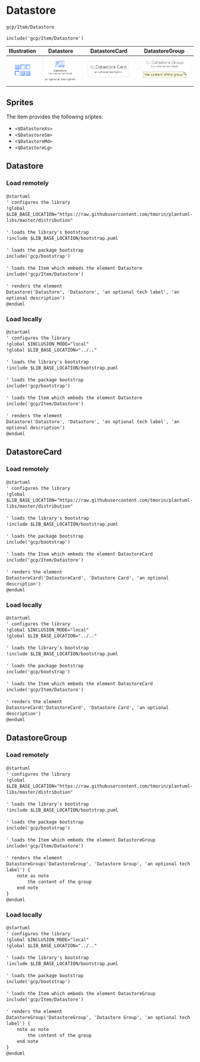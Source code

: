 # Datastore


```text
gcp/Item/Datastore
```

```text
include('gcp/Item/Datastore')
```



| Illustration | Datastore | DatastoreCard | DatastoreGroup |
| :---: | :---: | :---: | :---: |
| ![illustration for Illustration](../../gcp/Item/Datastore.png) | ![illustration for Datastore](../../gcp/Item/Datastore.Local.png) | ![illustration for DatastoreCard](../../gcp/Item/DatastoreCard.Local.png) | ![illustration for DatastoreGroup](../../gcp/Item/DatastoreGroup.Local.png) |



## Sprites
The item provides the following sriptes:

- `<$DatastoreXs>`
- `<$DatastoreSm>`
- `<$DatastoreMd>`
- `<$DatastoreLg>`





## Datastore

### Load remotely
```plantuml
@startuml
' configures the library
!global $LIB_BASE_LOCATION="https://raw.githubusercontent.com/tmorin/plantuml-libs/master/distribution"

' loads the library's bootstrap
!include $LIB_BASE_LOCATION/bootstrap.puml

' loads the package bootstrap
include('gcp/bootstrap')

' loads the Item which embeds the element Datastore
include('gcp/Item/Datastore')

' renders the element
Datastore('Datastore', 'Datastore', 'an optional tech label', 'an optional description')
@enduml
```

### Load locally
```plantuml
@startuml
' configures the library
!global $INCLUSION_MODE="local"
!global $LIB_BASE_LOCATION="../.."

' loads the library's bootstrap
!include $LIB_BASE_LOCATION/bootstrap.puml

' loads the package bootstrap
include('gcp/bootstrap')

' loads the Item which embeds the element Datastore
include('gcp/Item/Datastore')

' renders the element
Datastore('Datastore', 'Datastore', 'an optional tech label', 'an optional description')
@enduml
```

## DatastoreCard

### Load remotely
```plantuml
@startuml
' configures the library
!global $LIB_BASE_LOCATION="https://raw.githubusercontent.com/tmorin/plantuml-libs/master/distribution"

' loads the library's bootstrap
!include $LIB_BASE_LOCATION/bootstrap.puml

' loads the package bootstrap
include('gcp/bootstrap')

' loads the Item which embeds the element DatastoreCard
include('gcp/Item/Datastore')

' renders the element
DatastoreCard('DatastoreCard', 'Datastore Card', 'an optional description')
@enduml
```

### Load locally
```plantuml
@startuml
' configures the library
!global $INCLUSION_MODE="local"
!global $LIB_BASE_LOCATION="../.."

' loads the library's bootstrap
!include $LIB_BASE_LOCATION/bootstrap.puml

' loads the package bootstrap
include('gcp/bootstrap')

' loads the Item which embeds the element DatastoreCard
include('gcp/Item/Datastore')

' renders the element
DatastoreCard('DatastoreCard', 'Datastore Card', 'an optional description')
@enduml
```

## DatastoreGroup

### Load remotely
```plantuml
@startuml
' configures the library
!global $LIB_BASE_LOCATION="https://raw.githubusercontent.com/tmorin/plantuml-libs/master/distribution"

' loads the library's bootstrap
!include $LIB_BASE_LOCATION/bootstrap.puml

' loads the package bootstrap
include('gcp/bootstrap')

' loads the Item which embeds the element DatastoreGroup
include('gcp/Item/Datastore')

' renders the element
DatastoreGroup('DatastoreGroup', 'Datastore Group', 'an optional tech label') {
    note as note
        the content of the group
    end note
}
@enduml
```

### Load locally
```plantuml
@startuml
' configures the library
!global $INCLUSION_MODE="local"
!global $LIB_BASE_LOCATION="../.."

' loads the library's bootstrap
!include $LIB_BASE_LOCATION/bootstrap.puml

' loads the package bootstrap
include('gcp/bootstrap')

' loads the Item which embeds the element DatastoreGroup
include('gcp/Item/Datastore')

' renders the element
DatastoreGroup('DatastoreGroup', 'Datastore Group', 'an optional tech label') {
    note as note
        the content of the group
    end note
}
@enduml
```

